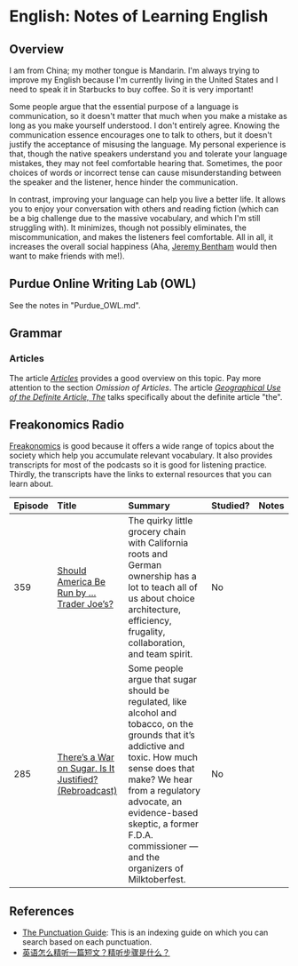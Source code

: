 # English: Notes of Learning English

## Overview

I am from China; my mother tongue is Mandarin. I'm always trying to improve my English because I'm currently living in the United States and I need to speak it in Starbucks to buy coffee. So it is very important!

Some people argue that the essential purpose of a language is communication, so it doesn't matter that much when you make a mistake as long as you make yourself understood. I don't entirely agree. Knowing the communication essence encourages one to talk to others, but it doesn't justify the acceptance of misusing the language. My personal experience is that, though the native speakers understand you and tolerate your language mistakes, they may not feel comfortable hearing that. Sometimes, the poor choices of words or incorrect tense can cause misunderstanding between the speaker and the listener, hence hinder the communication.

In contrast, improving your language can help you live a better life. It allows you to enjoy your conversation with others and reading fiction (which can be a big challenge due to the massive vocabulary, and which I'm still struggling with). It minimizes, though not possibly eliminates, the miscommunication, and makes the listeners feel comfortable. All in all, it increases the overall social happiness (Aha, [Jeremy Bentham](https://en.wikipedia.org/wiki/Jeremy_Bentham) would then want to make friends with me!).

## Purdue Online Writing Lab (OWL)

See the notes in "Purdue_OWL.md".

## Grammar

### Articles

The article [_Articles_](https://www.grammarly.com/blog/articles/) provides a good overview on this topic. Pay more attention to the section _Omission of Articles_. The article [_Geographical Use of the Definite Article, The_](https://www.grammarly.com/blog/geographical-use-the/) talks specifically about the definite article "the".

## Freakonomics Radio

[Freakonomics](http://freakonomics.com/) is good because it offers a wide range of topics about the society which help you accumulate relevant vocabulary. It also provides transcripts for most of the podcasts so it is good for listening practice. Thirdly, the transcripts have the links to external resources that you can learn about.

| Episode | Title | Summary | Studied? | Notes |
|:--------|:------|:--------|:---------|:------|
| 359 | [Should America Be Run by … Trader Joe’s?](http://freakonomics.com/podcast/trader-joes/) | The quirky little grocery chain with California roots and German ownership has a lot to teach all of us about choice architecture, efficiency, frugality, collaboration, and team spirit. | No | |
| 285 | [There’s a War on Sugar. Is It Justified? (Rebroadcast)](http://freakonomics.com/podcast/sugar-rebroadcast/) | Some people argue that sugar should be regulated, like alcohol and tobacco, on the grounds that it’s addictive and toxic. How much sense does that make? We hear from a regulatory advocate, an evidence-based skeptic, a former F.D.A. commissioner — and the organizers of Milktoberfest. | No | |

## References

- [The Punctuation Guide](http://www.thepunctuationguide.com/index.html): This is an indexing guide on which you can search based on each punctuation.
- [英语怎么精听一篇短文？精听步骤是什么？](https://www.zhihu.com/question/40958730/answer/154278750)
